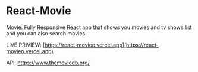# React-Movie

Movie: Fully Responsive React app that shows you movies and tv shows list and you can also search movies.


LIVE PRIVIEW: [https://react-movieo.vercel.app](https://react-movieo.vercel.app)

API: https://www.themoviedb.org/
